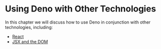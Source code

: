 # Using Deno with Other Technologies

In this chapter we will discuss how to use Deno in conjunction with other
technologies, including:

- [React](./using_deno_with_other_technologies/react.md)
- [JSX and the DOM](./using_deno_with_other_technologies/jsx_dom.md)
